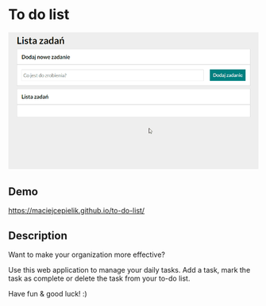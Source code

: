 # To do list

![demo](https://raw.githubusercontent.com/maciejcepielik/to-do-list/c803860fc0609f2e314b7503060cf9e00e4cca6e/images/demo.gif)

## Demo

https://maciejcepielik.github.io/to-do-list/

## Description

Want to make your organization more effective?

Use this web application to manage your daily tasks. Add a task, mark the task as complete or delete the task from your to-do list.

Have fun & good  luck! :)
